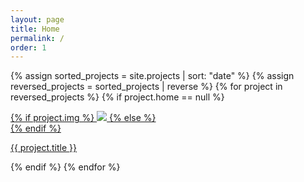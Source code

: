 ```yaml
---
layout: page
title: Home
permalink: /
order: 1
---
```


{% assign sorted_projects = site.projects | sort: "date" %}
{% assign reversed_projects = sorted_projects | reverse %}
{% for project in reversed_projects %}
{% if project.home == null %}
<div class="project ">
    <div class="thumbnail">
        <a href="{{ site.baseurl }}{{ project.url }}">
        {% if project.img %}
        <img class="thumbnail" src="{{ project.img }}"/>
        {% else %}
        <div class="thumbnail blankbox"></div>
        {% endif %}
        <span>
        </span>
        </a>
    </div>
    <p class="caption"><a href="{{ site.baseurl }}{{ project.url }}">{{ project.title }}</a></p>
</div>
{% endif %}
{% endfor %}
